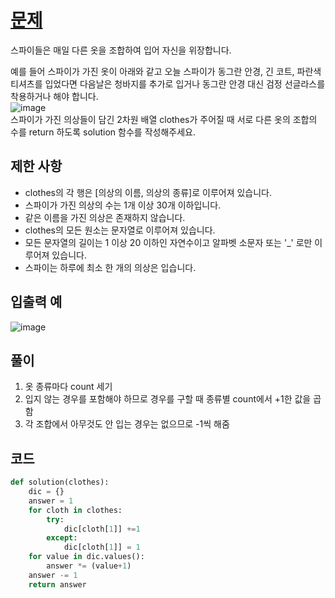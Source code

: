 # [문제]()  
스파이들은 매일 다른 옷을 조합하여 입어 자신을 위장합니다.

예를 들어 스파이가 가진 옷이 아래와 같고 오늘 스파이가 동그란 안경, 긴 코트, 파란색 티셔츠를 입었다면 다음날은 청바지를 추가로 입거나 동그란 안경 대신 검정 선글라스를 착용하거나 해야 합니다.  
![image](https://user-images.githubusercontent.com/59672592/143763863-49fcc560-4945-493b-9234-bbb122750414.png)  
스파이가 가진 의상들이 담긴 2차원 배열 clothes가 주어질 때 서로 다른 옷의 조합의 수를 return 하도록 solution 함수를 작성해주세요.

## 제한 사항  
- clothes의 각 행은 [의상의 이름, 의상의 종류]로 이루어져 있습니다.
- 스파이가 가진 의상의 수는 1개 이상 30개 이하입니다.
- 같은 이름을 가진 의상은 존재하지 않습니다.
- clothes의 모든 원소는 문자열로 이루어져 있습니다.
- 모든 문자열의 길이는 1 이상 20 이하인 자연수이고 알파벳 소문자 또는 '_' 로만 이루어져 있습니다.
- 스파이는 하루에 최소 한 개의 의상은 입습니다.
## 입출력 예  
![image](https://user-images.githubusercontent.com/59672592/143763882-f31378e4-59b7-46f3-8c5c-23a6f811bc2e.png)


## 풀이  
1. 옷 종류마다 count 세기
1. 입지 않는 경우를 포함해야 하므로 경우를 구할 때 종류별 count에서 +1한 값을 곱함
1. 각 조합에서 아무것도 안 입는 경우는 없으므로 -1씩 해줌
## 코드  

```python
def solution(clothes):
    dic = {}
    answer = 1
    for cloth in clothes:
        try:
            dic[cloth[1]] +=1
        except:
            dic[cloth[1]] = 1
    for value in dic.values():
        answer *= (value+1)
    answer -= 1
    return answer
```
